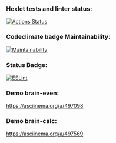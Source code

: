 ### Hexlet tests and linter status:
[![Actions Status](https://github.com/Cholym/backend-project-lvl1/workflows/hexlet-check/badge.svg)](https://github.com/Cholym/backend-project-lvl1/actions)
### Codeclimate badge Maintainability:
[![Maintainability](https://api.codeclimate.com/v1/badges/a99a88d28ad37a79dbf6/maintainability)](https://codeclimate.com/github/codeclimate/codeclimate/maintainability)
### Status Badge:
[![ESLint](https://github.com/Cholym/backend-project-lvl1/actions/workflows/eslint.yml/badge.svg)](https://github.com/Cholym/backend-project-lvl1/actions/workflows/eslint.yml)
### Demo brain-even:
https://asciinema.org/a/497098
### Demo brain-calc:
https://asciinema.org/a/497569